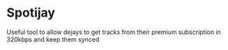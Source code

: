 Spotijay
========

Useful tool to allow dejays to get tracks from their premium subscription in 320kbps and keep them synced
